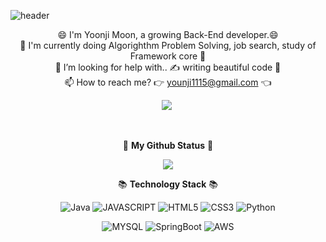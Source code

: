 ![header](https://capsule-render.vercel.app/api?type=waving&color=auto&height=250&section=header&text=moonz&fontSize=90&fontAlign=70&animation=fadeIn&fontAlignY=37&desc=welcome%20to%20my%20world!&descAlignY=51&descAlign=72)

<p align='center'>
😄 I'm Yoonji Moon, a growing Back-End developer.😄<br>
🌱 I'm currently doing Algorighthm Problem Solving, job search, study of Framework core 🌱<br>
🤔 I’m looking for help with.. ✍️ writing beautiful code 🤔<br>
📫 How to reach me? 👉 <u>younji1115@gmail.com</u> 👈<br>
</p>

<p align='center'>
  <a href="https://thisisprogrammingworld.tistory.com/"><img src="http://img.shields.io/badge/Tistory-FFD400?style=flat-square&logo=TV%20Time&logoColor=white"/></a>&nbsp
</p>

</p>
<br>
<!-- 가장 많이 사용된 언어
<img src="https://github-readme-stats.vercel.app/api/top-langs/?username=BananMoon&layout=compact"/>
-->
<p align='center'>
 🐾 <b>My Github Status</b> 🐾
</p>

<p align='center'>
<img src = "https://github-readme-stats.vercel.app/api?username=BananMoon&show_icons=true&hide=contribs&bg_color=30,e96443,904e95&title_color=fff&text_color=fff"/>
</p>

<p align='center'>
  📚 <b>Technology Stack</b> 📚
</p>

<p align='center'>
  <img alt="Java" src ="https://img.shields.io/badge/Java-007396.svg?&style=for-the-badge&logo=Java&logoColor=white"/> <img alt="JAVASCRIPT" src ="https://img.shields.io/badge/Javascript-F7DF1E.svg?&style=for-the-badge&logo=Javascript&logoColor=white"/> <img alt="HTML5" src ="https://img.shields.io/badge/HTML5-E34F26.svg?&style=for-the-badge&logo=Html5&logoColor=white"/> <img alt="CSS3" src ="https://img.shields.io/badge/CSS3-1572B6.svg?&style=for-the-badge&logo=Css3&logoColor=white"/> <img alt="Python" src ="https://img.shields.io/badge/Python-3776AB.svg?&style=for-the-badge&logo=Python&logoColor=white"/>
</p>
<p align='center'>
  <img alt="MYSQL" src ="https://img.shields.io/badge/Mysql-4479A1.svg?&style=for-the-badge&logo=Mysql&logoColor=white"/>
  <img alt="SpringBoot" src ="https://img.shields.io/badge/SpringBoot-6DB33F.svg?&style=for-the-badge&logo=SpringBoot&logoColor=white"/>
  <img alt="AWS" src ="https://img.shields.io/badge/AWS-232F3E.svg?&style=for-the-badge&logo=AmazonAws&logoColor=white"/>
</p>

<!--<h3 align="center">•••</h3>-->

<!--<p align='center'>
  <a href=""><img src="https://hits.seeyoufarm.com/api/count/incr/badge.svg?url=https%3A%2F%2Fgithub.com%2FBananMoon&count_bg=%23BFEF9B&title_bg=%23F5D3D3&icon=github.svg&icon_color=%234F0F0A&title=hits&edge_flat=false"></a>
</p>-->

<!--
**BananMoon/BananMoon** is a ✨ _special_ ✨ repository because its `README.md` (this file) appears on your GitHub profile.

Here are some ideas to get you started:

- 🔭 I’m currently working on ...
- 🌱 I’m currently learning ...
- 👯 I’m looking to collaborate on ...
- 🤔 I’m looking for help with ... writing beautiful code✍️
- 💬 Ask me about ...
- 📫 How to reach me: younji1115@gmail.com
- 😄 Pronouns: ...
- ⚡ Fun fact: ...
-->
